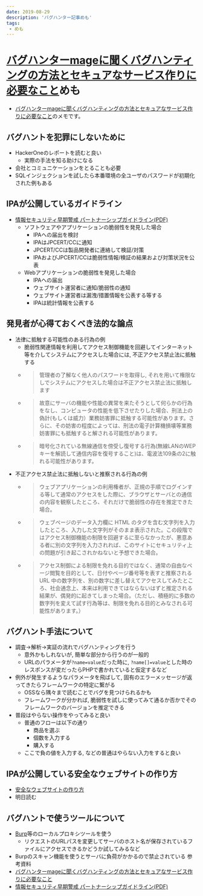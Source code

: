 ```yaml
---
date: 2019-08-29
description: 'バグハンター記事めも'
tags:
 - めも
---
```


# [バグハンターmageに聞くバグハンティングの方法とセキュアなサービス作りに必要なこと](https://employment.en-japan.com/engineerhub/entry/2019/08/29/103000)めも

 - [バグハンターmageに聞くバグハンティングの方法とセキュアなサービス作りに必要なこと](https://employment.en-japan.com/engineerhub/entry/2019/08/29/103000)のメモです。

## バグハントを犯罪にしないために
 - HackerOneのレポートを読むと良い
   - 実際の手法を知る助けになる
 - 会社とコミュニケーションをとることも必要
 - SQLインジェクションを試したら本番環境の全ユーザのパスワードが初期化された例もある

## IPAが公開しているガイドライン
 - [情報セキュリティ早期警戒 パートナーシップガイドライン(PDF)](https://www.ipa.go.jp/files/000073901.pdf)
   - ソフトウェアやアプリケーションの脆弱性を発見した場合
     - IPAへの届出を検討
     - IPAはJPCERT/CCに通知
     - JPCERT/CCは製品開発者に連絡して検証/対策
     - IPAおよびJPCERT/CCは脆弱性情報/検証の結果および対策状況を公表
   - Webアプリケーションの脆弱性を発見した場合
     - IPAへの届出
     - ウェブサイト運営者に通知/脆弱性の通知
     - ウェブサイト運営者は漏洩/措置情報を公表する等する
     - IPAは統計情報を公表する
 
## 発見者が心得ておくべき法的な論点
   - 法律に抵触する可能性のある行為の例
     - 脆弱性関連情報を利用してアクセス制御機能を回避してインターネット等を介してシステムにアクセスした場合には, 不正アクセス禁止法に抵触する
     - > 管理者の了解なく他人のパスワードを取得し, それを用いて権限なしでシステムにアクセスした場合は不正アクセス禁止法に抵触します
     - > 故意にサーバの機能や性能の異常を来たそうとして何らかの行為をなし、コンピュータの性能を低下させたりした場合、刑法上の偽計(もしくは威力）業務妨害罪に抵触する可能性があります。さらに、その妨害の程度によっては、刑法の電子計算機損壊等業務妨害罪にも抵触すると解される可能性があります。
     - > 暗号化されている無線通信を傍受し復号する行為(無線LANのWEPキーを解読して通信内容を復号すること)は、電波法109条の2に触れる可能性があります。
   - 不正アクセス禁止法に抵触しないと推察される行為の例
     - > ウェブアプリケーションの利用権者が、正規の手順でログインする等して通常のアクセスをした際に、ブラウザとサーバとの通信の内容を観察したところ、それだけで脆弱性の存在を推定できた場合。
     - > ウェブページのデータ入力欄に HTML のタグを含む文字列を入力したところ、入力した文字列がそのまま表示された。この段階ではアクセス制御機能の制限を回避するに至らなかったが、悪意ある者に別の文字列を入力されれば、このサイトにセキュリティ上の問題が引き起こされかねないと予想できた場合。
     - > アクセス制御による制限を免れる目的ではなく、通常の自由なページ閲覧を目的として、日付やページ番号等を表すと推察される URL 中の数字列を、別の数字に差し替えてアクセスしてみたところ、社会通念上、本来は利用できてはならないはずと推定される結果が、偶発的に起きてしまった場合。（ただし、積極的に多数の数字列を変えて試す行為等は、制限を免れる目的とみなされる可能性があります。）

## バグハント手法について
 - 調査->解析->実証の流れでバグハンティングを行う
   - 意外かもしれないが, 簡単な部分から行うのが一般的
   - URLのパラメータが`?name=value`だった時に, `?name[]=value`とした時のレスポンスが変だったらPHPで書かれていると仮定するなど
 - 例外が発生するようなパラメータを飛ばして, 固有のエラーメッセージが返ってきたらフレームワークの特定に繋がる
   - OSSなら隅々まで読むことでバグを見つけられるかも
   - フレームワークが分かれば, 脆弱性を試しに使ってみて通るか否かでそのフレームワークのバージョンを推定できる
 - 普段はやらない操作をやってみると良い
   - 普通のフローは以下の通り
     - 商品を選ぶ
     - 個数を入力する
     - 購入する
   - ここで負の値を入力する, などの普通はやらない入力をすると良い

## IPAが公開している安全なウェブサイトの作り方
 - [安全なウェブサイトの作り方](https://www.ipa.go.jp/security/vuln/websecurity.html)
 - 明日読む 

## バグハントで使うツールについて
 - [Burp](https://portswigger.net/burp)等のローカルプロキシツールを使う
   - リクエストのURLパスを変更してサーバのホスト名が保存されているファイルにアクセスできるかどうか試してみるなど
 - Burpのスキャン機能を使うとサーバに負荷がかかるので禁止されている
参考資料
 - [バグハンターmageに聞くバグハンティングの方法とセキュアなサービス作りに必要なこと](https://employment.en-japan.com/engineerhub/entry/2019/08/29/103000)
 - [情報セキュリティ早期警戒 パートナーシップガイドライン(PDF)](https://www.ipa.go.jp/files/000073901.pdf)

